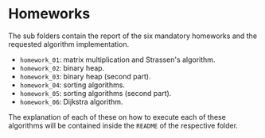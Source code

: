 # Homeworks

The sub folders contain the report of the six mandatory homeworks and the requested algorithm implementation. 

* `homework_01`: matrix multiplication and Strassen's algorithm.
* `homework_02`: binary heap.
* `homework_03`: binary heap (second part).
* `homework_04`: sorting algorithms.
* `homework_05`: sorting algorithms (second part).
* `homework_06`: Dijkstra algorithm.

The explanation of each of these on how to execute each of these algorithms will be contained inside the `README` of the respective folder.
